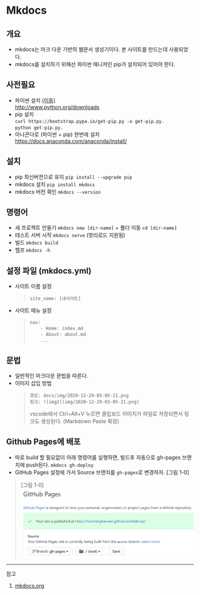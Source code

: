 # Mkdocs

## 개요

- mkdocs는 마크 다운 기반의 웹문서 생성기이다. 본 사이트를 만드는데 사용되었다.
- mkdocs를 설치하기 위해선 파이썬 매니저인 pip가 설치되어 있어야 한다.

## 사전필요

- 파이썬 설치 [(이동)](python.md)  
  <http://www.python.org/downloads>
- pip 설치  
  `curl https://bootstrap.pypa.io/get-pip.py -o get-pip.py.`  
  `python get-pip.py.`
- 아나콘다로 (파이썬 + pip) 한번에 설치  
  <https://docs.anaconda.com/anaconda/install/>

## 설치

- pip 최신버전으로 유지 `pip install --upgrade pip`
- mkdocs 설치 `pip install mkdocs`
- mkdocs 버전 확인 `mkdocs --version`

## 명령어

- 새 프로젝트 만들기 `mkdocs new [dir-name]` + 폴더 이동 `cd [dir-name]`
- 테스트 서버 시작 `mkdocs serve` (핫리로드 지원됨)
- 빌드 `mkdocs build`
- 헬프 `mkdocs -h`

## 설정 파일 (mkdocs.yml)

- 사이트 이름 설정
  >     site_name: [내사이트]
- 사이트 메뉴 설정
  >     nav:
  >         - Home: index.md
  >         - About: about.md
  >         ...

## 문법

- 일반적인 마크다운 문법을 따른다.
- 이미지 삽입 방법
  >     경로: docs/img/2020-12-29-03-05-21.png
  >     링크: ![img2](img/2020-12-29-03-05-21.png)
  >
  > vscode에서 Ctrl+Alt+V 누르면 클립보드 이미지가 파일로 저장되면서 링크도 생성된다. (Markdown Paste 확장)

## Github Pages에 배포

- 따로 build 할 필요없이 아래 명령어를 실행하면, 빌드후 자동으로 gh-pages 브랜치에 push된다.
  `mkdocs gh-deploy`
- GitHub Pages 설정에 가서 Source 브랜치를 `gh-pages`로 변경하자. [그림 1-0]

> [그림 1-0] ![img_page](img/2020-12-29-16-01-40.png)

---

참고

1. [mkdocs.org](https://www.mkdocs.org/)
